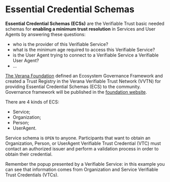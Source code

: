 # Essential Credential Schemas

**Essential Credential Schemas (ECSs)** are the Verifiable Trust basic needed schemas for **enabling a minimum trust resolution** in Services and User Agents by answering these questions:

- who is the provider of this Verifiable Service?
- what is the minimum age required to access this Verifiable Service?
- is the User Agent trying to connect to a Verifiable Service a Verifiable User Agent?
- ...

[The Verana Foundation](https://verana.foundation) defined an Ecosystem Governance Framework and created a Trust Registry in the Verana Verifiable Trust Network (VVTN) for providing Essential Credential Schemas (ECS) to the community. Governance framework will be published in the [foundation website](https://verana.foundation).

There are 4 kinds of ECS:

- Service;
- Organization;
- Person;
- UserAgent.

Service schema is `OPEN` to anyone. Participants that want to obtain an Organization, Person, or UserAgent Verifiable Trust Credential (VTC) must contact an authorized issuer and perform a validation process in order to obtain their credential.

Remember the popup presented by a Verifiable Service: in this example you can see that information comes from Organization and Service Verifiable Trust Credentials (VTCs).

<Image url="/img/vt-creds-explained.png" floating="none" caption="Verifiable Service"/>
